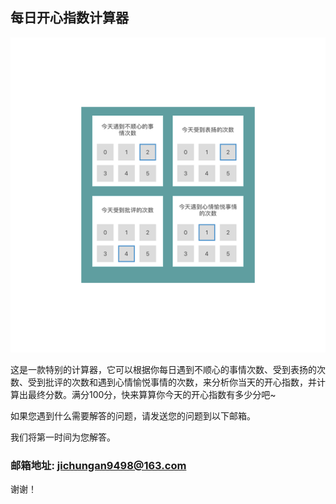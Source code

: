 ## 每日开心指数计算器 

![Image](icon-1024.png)

这是一款特别的计算器，它可以根据你每日遇到不顺心的事情次数、受到表扬的次数、受到批评的次数和遇到心情愉悦事情的次数，来分析你当天的开心指数，并计算出最终分数。满分100分，快来算算你今天的开心指数有多少分吧~


如果您遇到什么需要解答的问题，请发送您的问题到以下邮箱。

我们将第一时间为您解答。

### 邮箱地址: jichungan9498@163.com

谢谢！
